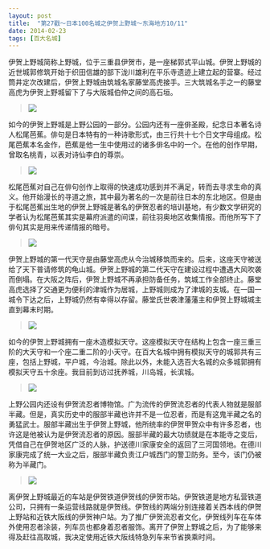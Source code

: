 ```yaml
---
layout: post
title:  "第27戳～日本100名城之伊贺上野城～东海地方10/11"
date: 2014-02-23
tags: [百大名城]
---
```


伊贺上野城简称上野城，位于三重县伊贺市，是一座梯郭式平山城。伊贺上野城的近世城郭修筑开始于织田信雄的部下泷川雄利在平乐寺遗迹上建立起的营寨。经过筒井定次改建后，伊贺上野城由筑城名家藤堂高虎接手。三大筑城名手之一的藤堂高虎为伊贺上野城留下了与大阪城伯仲之间的高石垣。

> <img src="{{ site.baseurl }}/assets/oshiro/047/igauenojou-001.jpg">

如今的伊贺上野城是上野公园的一部分。公园内还有一座俳圣殿，纪念日本著名诗人松尾芭蕉。俳句是日本特有的一种诗歌形式，由三行共十七个日文字母组成。松尾芭蕉本名金作，芭蕉是他一生中使用过的诸多俳名中的一个。在他的创作早期，曾取名桃青，以表对诗仙李白的尊崇。

> <img src="{{ site.baseurl }}/assets/oshiro/047/igauenojou-002.jpg">

松尾芭蕉对自己在俳句创作上取得的快速成功感到并不满足，转而去寻求生命的真义。他开始漫长的寻道之旅，其中最为著名的一次是前往日本的东北地区。但是由于松尾芭蕉出生地的伊贺上野城是著名的伊贺忍者的培训基地，有少数文学研究的学者认为松尾芭蕉其实是幕府派遣的间谍，前往羽奥地区收集情报。而他所写下了俳句其实是用来传递情报的暗号。

> <img src="{{ site.baseurl }}/assets/oshiro/047/igauenojou-003.jpg">

伊贺上野城的第一代天守是由藤堂高虎从今治城移筑而来的。后来，这座天守被送给了天下普请修筑的龟山城。伊贺上野城的第二代天守在建设过程中遭遇大风吹袭而倒塌。在大阪之阵后，伊贺上野城不再承担防备任务，筑城工作全部终止。藤堂高虎选择了交通更为便利的津城作为居城，上野城则成为了津城的支城。在一国一城令下达之后，上野城仍然有幸得以存留。藤堂氏世袭津藩藩主和伊贺上野城城主直到幕末时期。

> <img src="{{ site.baseurl }}/assets/oshiro/047/igauenojou-004.jpg">

如今的伊贺上野城拥有一座木造模拟天守。这座模拟天守在结构上包含一座三重三阶的大天守和一个座二重二阶的小天守。在百大名城中拥有模拟天守的城郭共有三座，包括上野城，平户城，今治城。除此以外，未能入选百大名城的众多城郭拥有模拟天守五十余座。我目前到访过抚养城，川岛城，长滨城。

> <img src="{{ site.baseurl }}/assets/oshiro/047/igauenojou-005.jpg">

上野公园内还设有伊贺流忍者博物馆。广为流传的伊贺流忍者的代表人物就是服部半藏。但是，真实历史中的服部半藏也许并不是一位忍者，而是有这鬼半藏之名的勇猛武士。服部半藏出生于伊贺上野城，他所统率的伊贺甲贺众中有许多忍者，也许这是他被认为是伊贺流忍者的原因。服部半藏的最大功绩就是在本能寺之变后，凭借自己在伊贺地区广泛的人脉，护送德川家康安全的返回了三河国领地。在德川家康完成了统一大业之后，服部半藏负责江户城西门的警卫防务。至今，该门仍被称为半藏门。

> <img src="{{ site.baseurl }}/assets/oshiro/047/igauenojou-006.jpg">

离伊贺上野城最近的车站是伊贺铁道伊贺线的伊贺市站。伊贺铁道是地方私营铁道公司，只拥有一条运营线路就是伊贺线。伊贺线的两端分别连接着关西本线的伊贺上野站和近铁大阪线的伊贺神户站。为了推广伊贺流忍者文化，伊贺线列车在车体外使用忍者涂装，列车员也都身着忍者服饰。离开了伊贺上野城之后，为了能够来得及赶往高取城，我决定使用近铁大阪线特急列车来节省换乘时间。
